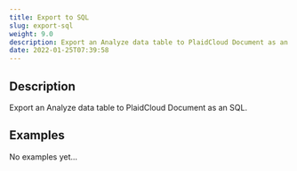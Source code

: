 ```yaml
---
title: Export to SQL
slug: export-sql
weight: 9.0
description: Export an Analyze data table to PlaidCloud Document as an SQL
date: 2022-01-25T07:39:58
---
```



## Description


Export an Analyze data table to PlaidCloud Document as an SQL.


## Examples


No examples yet...


